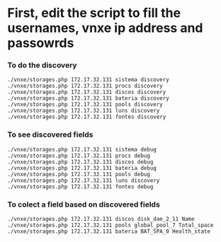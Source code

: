# First, edit the script to fill the usernames, vnxe ip address and passowrds

### To do the discovery
```shell
./vnxe/storages.php 172.17.32.131 sistema discovery
./vnxe/storages.php 172.17.32.131 procs discovery
./vnxe/storages.php 172.17.32.131 discos discovery
./vnxe/storages.php 172.17.32.131 bateria discovery
./vnxe/storages.php 172.17.32.131 pools discovery
./vnxe/storages.php 172.17.32.131 luns discovery
./vnxe/storages.php 172.17.32.131 fontes discovery
```

### To see discovered fields
```shell
./vnxe/storages.php 172.17.32.131 sistema debug
./vnxe/storages.php 172.17.32.131 procs debug
./vnxe/storages.php 172.17.32.131 discos debug
./vnxe/storages.php 172.17.32.131 bateria debug
./vnxe/storages.php 172.17.32.131 pools debug
./vnxe/storages.php 172.17.32.131 luns discovery
./vnxe/storages.php 172.17.32.131 fontes debug
```

### To colect a field based on discovered fields
```shell
./vnxe/storages.php 172.17.32.131 discos disk_dae_2_11 Name
./vnxe/storages.php 172.17.32.131 pools global_pool_7 Total_space
./vnxe/storages.php 172.17.32.131 bateria BAT_SPA_0 Health_state
```
